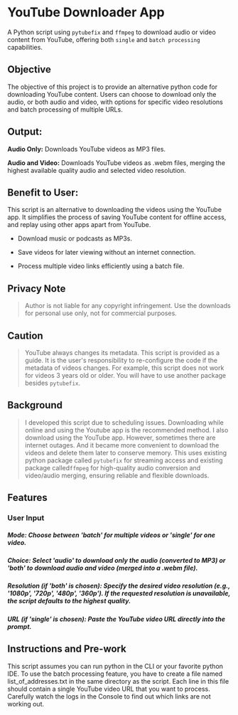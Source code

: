 # YouTube Downloader App
A Python script using `pytubefix` and `ffmpeg` to download audio or video content from YouTube, offering both `single` and `batch processing` capabilities.

## Objective
The objective of this project is to provide an alternative python code for downloading YouTube content. Users can choose to download only the audio, or both audio and video, with options for specific video resolutions and batch processing of multiple URLs. 

## Output:

**Audio Only:** Downloads YouTube videos as MP3 files.

**Audio and Video:** Downloads YouTube videos as .webm files, merging the highest available quality audio and selected video resolution.

## Benefit to User:
This script is an alternative to downloading the videos using the YouTube app.  It simplifies the process of saving YouTube content for offline access, and replay using other apps apart from YouTube.  

- Download music or podcasts as MP3s.

- Save videos for later viewing without an internet connection.

- Process multiple video links efficiently using a batch file.

## Privacy Note
> Author is not liable for any copyright infringement. Use the downloads for personal use only, not for commercial purposes.

## Caution
> YouTube always changes its metadata.  This script is provided as a guide.  It is the user's responsibility to re-configure the code if the metadata of videos changes.  For example, this script does not work for videos 3 years old or older.  You will have to use another package besides `pytubefix`.

## Background
> I developed this script due to scheduling issues.  Downloading while online and using the Youtube app is the recommended method.  I also download using the YouTube app. However, sometimes there are internet outages. And it became more convenient to download the videos and delete them later to conserve memory. This uses existing python package called `pytubefix` for streaming access and existing package called`ffmpeg` for high-quality audio conversion and video/audio merging, ensuring reliable and flexible downloads.  

## Features
### User Input

##### Mode: Choose between 'batch' for multiple videos or 'single' for one video.

##### Choice: Select 'audio' to download only the audio (converted to MP3) or 'both' to download audio and video (merged into a .webm file).

##### Resolution (if 'both' is chosen): Specify the desired video resolution (e.g., '1080p', '720p', '480p', '360p'). If the requested resolution is unavailable, the script defaults to the highest quality.

##### URL (if 'single' is chosen): Paste the YouTube video URL directly into the prompt.

## Instructions and Pre-work
This script assumes you can run python in the CLI or your favorite python IDE.  To use the batch processing feature, you have to create a file named list_of_addresses.txt in the same directory as the script. Each line in this file should contain a single YouTube video URL that you want to process.  Carefully watch the logs in the Console to find out which links are not working out.  


